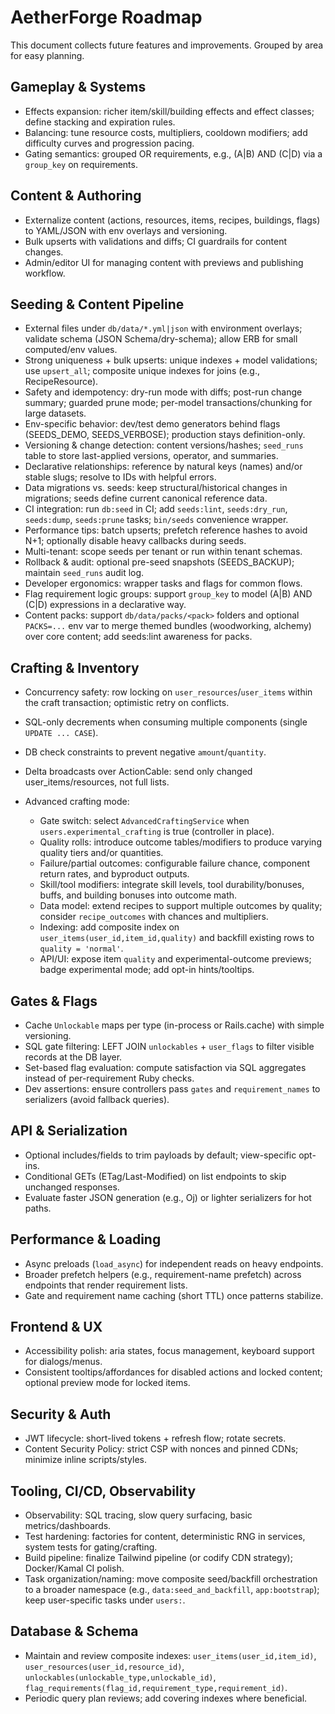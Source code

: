 # AetherForge Roadmap

This document collects future features and improvements. Grouped by area for easy planning.

## Gameplay & Systems
- Effects expansion: richer item/skill/building effects and effect classes; define stacking and expiration rules.
- Balancing: tune resource costs, multipliers, cooldown modifiers; add difficulty curves and progression pacing.
- Gating semantics: grouped OR requirements, e.g., (A|B) AND (C|D) via a `group_key` on requirements.

## Content & Authoring
- Externalize content (actions, resources, items, recipes, buildings, flags) to YAML/JSON with env overlays and versioning.
- Bulk upserts with validations and diffs; CI guardrails for content changes.
- Admin/editor UI for managing content with previews and publishing workflow.

## Seeding & Content Pipeline
- External files under `db/data/*.yml|json` with environment overlays; validate schema (JSON Schema/dry-schema); allow ERB for small computed/env values.
- Strong uniqueness + bulk upserts: unique indexes + model validations; use `upsert_all`; composite unique indexes for joins (e.g., RecipeResource).
- Safety and idempotency: dry-run mode with diffs; post-run change summary; guarded prune mode; per-model transactions/chunking for large datasets.
- Env-specific behavior: dev/test demo generators behind flags (SEEDS_DEMO, SEEDS_VERBOSE); production stays definition-only.
- Versioning & change detection: content versions/hashes; `seed_runs` table to store last-applied versions, operator, and summaries.
- Declarative relationships: reference by natural keys (names) and/or stable slugs; resolve to IDs with helpful errors.
- Data migrations vs. seeds: keep structural/historical changes in migrations; seeds define current canonical reference data.
- CI integration: run `db:seed` in CI; add `seeds:lint`, `seeds:dry_run`, `seeds:dump`, `seeds:prune` tasks; `bin/seeds` convenience wrapper.
- Performance tips: batch upserts; prefetch reference hashes to avoid N+1; optionally disable heavy callbacks during seeds.
- Multi-tenant: scope seeds per tenant or run within tenant schemas.
- Rollback & audit: optional pre-seed snapshots (SEEDS_BACKUP); maintain `seed_runs` audit log.
- Developer ergonomics: wrapper tasks and flags for common flows.
- Flag requirement logic groups: support `group_key` to model (A|B) AND (C|D) expressions in a declarative way.
- Content packs: support `db/data/packs/<pack>` folders and optional `PACKS=...` env var to merge themed bundles (woodworking, alchemy) over core content; add seeds:lint awareness for packs.

## Crafting & Inventory
- Concurrency safety: row locking on `user_resources`/`user_items` within the craft transaction; optimistic retry on conflicts.
- SQL-only decrements when consuming multiple components (single `UPDATE ... CASE`).
- DB check constraints to prevent negative `amount`/`quantity`.
- Delta broadcasts over ActionCable: send only changed user_items/resources, not full lists.

- Advanced crafting mode:
  - Gate switch: select `AdvancedCraftingService` when `users.experimental_crafting` is true (controller in place).
  - Quality rolls: introduce outcome tables/modifiers to produce varying quality tiers and/or quantities.
  - Failure/partial outcomes: configurable failure chance, component return rates, and byproduct outputs.
  - Skill/tool modifiers: integrate skill levels, tool durability/bonuses, buffs, and building bonuses into outcome math.
  - Data model: extend recipes to support multiple outcomes by quality; consider `recipe_outcomes` with chances and multipliers.
  - Indexing: add composite index on `user_items(user_id,item_id,quality)` and backfill existing rows to `quality = 'normal'`.
  - API/UI: expose item `quality` and experimental-outcome previews; badge experimental mode; add opt-in hints/tooltips.

## Gates & Flags
- Cache `Unlockable` maps per type (in-process or Rails.cache) with simple versioning.
- SQL gate filtering: LEFT JOIN `unlockables` + `user_flags` to filter visible records at the DB layer.
- Set-based flag evaluation: compute satisfaction via SQL aggregates instead of per-requirement Ruby checks.
- Dev assertions: ensure controllers pass `gates` and `requirement_names` to serializers (avoid fallback queries).

## API & Serialization
- Optional includes/fields to trim payloads by default; view-specific opt-ins.
- Conditional GETs (ETag/Last-Modified) on list endpoints to skip unchanged responses.
- Evaluate faster JSON generation (e.g., Oj) or lighter serializers for hot paths.

## Performance & Loading
- Async preloads (`load_async`) for independent reads on heavy endpoints.
- Broader prefetch helpers (e.g., requirement-name prefetch) across endpoints that render requirement lists.
- Gate and requirement name caching (short TTL) once patterns stabilize.

## Frontend & UX
- Accessibility polish: aria states, focus management, keyboard support for dialogs/menus.
- Consistent tooltips/affordances for disabled actions and locked content; optional preview mode for locked items.

## Security & Auth
- JWT lifecycle: short-lived tokens + refresh flow; rotate secrets.
- Content Security Policy: strict CSP with nonces and pinned CDNs; minimize inline scripts/styles.

## Tooling, CI/CD, Observability
- Observability: SQL tracing, slow query surfacing, basic metrics/dashboards.
- Test hardening: factories for content, deterministic RNG in services, system tests for gating/crafting.
- Build pipeline: finalize Tailwind pipeline (or codify CDN strategy); Docker/Kamal CI polish.
- Task organization/naming: move composite seed/backfill orchestration to a broader namespace (e.g., `data:seed_and_backfill`, `app:bootstrap`); keep user-specific tasks under `users:`.

## Database & Schema
- Maintain and review composite indexes: `user_items(user_id,item_id)`, `user_resources(user_id,resource_id)`, `unlockables(unlockable_type,unlockable_id)`, `flag_requirements(flag_id,requirement_type,requirement_id)`.
- Periodic query plan reviews; add covering indexes where beneficial.

